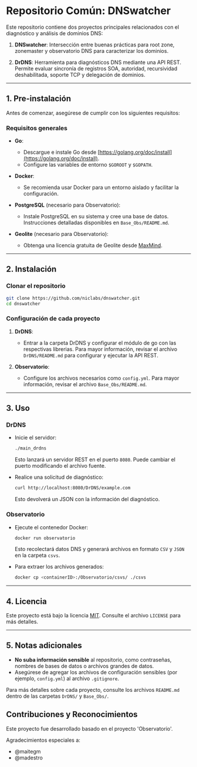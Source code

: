 
# Repositorio Común: DNSwatcher

Este repositorio contiene dos proyectos principales relacionados con el diagnóstico y análisis de dominios DNS:

1. **DNSwatcher**: Intersección entre buenas prácticas para root zone, zonemaster y observatorio DNS para caracterizar los dominios.  

2. **DrDNS**: Herramienta para diagnósticos DNS mediante una API REST. Permite evaluar sincronía de registros SOA, autoridad, recursividad deshabilitada, soporte TCP y delegación de dominios.


---

## 1. Pre-instalación

Antes de comenzar, asegúrese de cumplir con los siguientes requisitos:

### Requisitos generales

- **Go**:
  - Descargue e instale Go desde [https://golang.org/doc/install](https://golang.org/doc/install).
  - Configure las variables de entorno `$GOROOT` y `$GOPATH`.

- **Docker**:
  - Se recomienda usar Docker para un entorno aislado y facilitar la configuración.

- **PostgreSQL** (necesario para Observatorio):
  - Instale PostgreSQL en su sistema y cree una base de datos. Instrucciones detalladas disponibles en `Base_Obs/README.md`.

- **Geolite** (necesario para Observatorio):
  - Obtenga una licencia gratuita de Geolite desde [MaxMind](https://www.maxmind.com/en/geolite2/signup).

---

## 2. Instalación

### Clonar el repositorio

```bash
git clone https://github.com/niclabs/dnswatcher.git
cd dnswatcher
```

### Configuración de cada proyecto

1. **DrDNS**:
  
   - Entrar a la carpeta DrDNS y configurar el módulo de go con las respectivas librerias. Para mayor información, revisar el archivo `DrDNS/README.md` para configurar y ejecutar la API REST.

2. **Observatorio**:
   - Configure los archivos necesarios como `config.yml`. Para mayor información, revisar el archivo `Base_Obs/README.md`.

---

## 3. Uso

### DrDNS

- Inicie el servidor:

  ```bash
  ./main_drdns
  ```

  Esto lanzará un servidor REST en el puerto `8080`. Puede cambiar el puerto modificando el archivo fuente.

- Realice una solicitud de diagnóstico:

  ```bash
  curl http://localhost:8080/DrDNS/example.com
  ```

  Esto devolverá un JSON con la información del diagnóstico.

### Observatorio

- Ejecute el contenedor Docker:

  ```bash
  docker run observatorio
  ```

  Esto recolectará datos DNS y generará archivos en formato `CSV` y `JSON` en la carpeta `csvs`.

- Para extraer los archivos generados:

  ```bash
  docker cp <containerID>:/Observatorio/csvs/ ./csvs
  ```

---

## 4. Licencia

Este proyecto está bajo la licencia [MIT](https://opensource.org/licenses/MIT). Consulte el archivo `LICENSE` para más detalles.

---

## 5. Notas adicionales

- **No suba información sensible** al repositorio, como contraseñas, nombres de bases de datos o archivos grandes de datos.
- Asegúrese de agregar los archivos de configuración sensibles (por ejemplo, `config.yml`) al archivo `.gitignore`.

Para más detalles sobre cada proyecto, consulte los archivos `README.md` dentro de las carpetas `DrDNS/` y `Base_Obs/`.


## **Contribuciones y Reconocimientos**

Este proyecto fue desarrollado basado en el proyecto 'Observatorio'.

Agradecimientos especiales a:

- @maitegm
- @madestro
